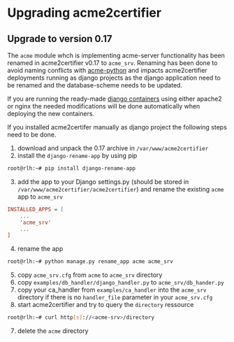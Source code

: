 <!-- markdownlint-disable  MD013 MD029 -->
<!-- wiki-title upgrading acme2certifier -->
# Upgrading acme2certifier

## Upgrade to version 0.17

The `acme` module whch is implementing acme-server functionality has been renamed in acme2certifier v0.17 to `acme_srv`. Renaming has been done to avoid naming conflicts with  [acme-python](https://acme-python.readthedocs.io/en/stable/) and impacts acme2certifier deployments running as django projects as the django application need to be renamed and the database-scheme needs to be updated.

If you are running the ready-made [django containers](https://hub.docker.com/repository/docker/grindsa/acme2certifier/tags?page=1&ordering=last_updated) using either apache2 or nginx the needed modifications will be done automatically when deploying the new containers.

If you installed acme2certifer manually as django project the following steps need to be done.

1. download and unpack the 0.17 archive in `/var/www/acme2certifier`
2. install the `django-rename-app` by using pip

```bash
root@rlh:~# pip install django-rename-app
```

3. add the app to your Django settings.py (should be stored in `/var/www/acme2certifier/acme2certifier`) and rename the existing `acme` app to `acme_srv`

 ```cfg
 INSTALLED_APPS = [
     ...
     'acme_srv'
     ...
 ]
 ```

4. rename the app

```bash
root@rlh:~# python manage.py rename_app acme acme_srv
```

5. copy `acme_srv.cfg` from `acme` to `acme_srv` directory
6. copy `examples/db_handler/django_handler.py` to `acme_srv/db_hander.py`
7. copy your ca_handler from `examples/ca_handler` into the `acme_srv` directory if there is no `handler_file` parameter in your `acme_srv.cfg`
6. start acme2certifier and try to query the `directory` ressource

```bash
root@rlh:~# curl http[s]://<acme-srv>/directory
```

7. delete the `acme` directory
